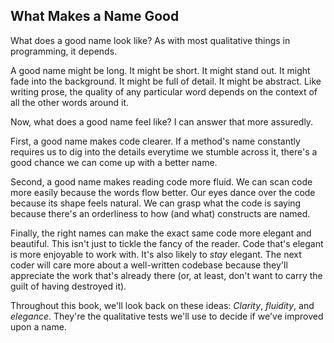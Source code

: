 ## What Makes a Name Good

What does a good name look like? As with most qualitative things in programming, it depends.

A good name might be long. It might be short. It might stand out. It might fade into the background. It might be full of detail. It might be abstract. Like writing prose, the quality of any particular word depends on the context of all the other words around it. 

Now, what does a good name feel like? I can answer that more assuredly.

First, a good name makes code clearer. If a method's name constantly requires us to dig into the details everytime we stumble across it, there's a good chance we can come up with a better name.

Second, a good name makes reading code more fluid. We can scan code more easily because the words flow better. Our eyes dance over the code because its shape feels natural. We can grasp what the code is saying because there's an orderliness to how (and what) constructs are named.

Finally, the right names can make the exact same code more elegant and beautiful. This isn't just to tickle the fancy of the reader. Code that's elegant is more enjoyable to work with. It's also likely to _stay_ elegant. The next coder will care more about a well-written codebase because they'll appreciate the work that's already there (or, at least, don't want to carry the guilt of having destroyed it).

Throughout this book, we'll look back on these ideas: *Clarity*, *fluidity*, and *elegance*. They're the qualitative tests we'll use to decide if we've improved upon a name.
